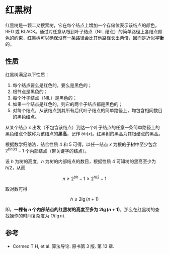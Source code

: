 # 红黑树

红黑树是一颗二叉搜索树，它在每个结点上增加一个存储位表示该结点的颜色，RED 或 BLACK。通过对任意从根到叶子结点（NIL 结点）的简单路径上各结点颜色的约束，红黑树可以确保没有一条路径会比其他路径长出两倍，因而是近似**平衡**的。

## 性质

红黑树满足以下性质：

1. 每个结点要么是红色的，要么是黑色的；
2. 根节点是黑色的；
3. 每个叶子结点（NIL）是黑色的；
4. 如果一个结点是红色的，则它的两个子结点都是黑色的；
5. 对每个结点，从该结点到其所有后代叶子结点的简单路径上，均包含相同数目的黑色结点。

从某个结点 $x$ 出发（不包含该结点）到达一个叶子结点的任意一条简单路径上的黑色结点个数称为该结点的**黑高**，记作 $bh(x)$。红黑树的黑高为其根结点的黑高。

根据数学归纳法，结合性质 4 和 5 可得，以任一结点 $x$ 为根的子树中至少包含 $2^{bh(x)}-1$ 个内部结点（带关键字的结点）。

设 $h$ 为树的高度，$n$ 为树的内部结点的数目，根据性质 4 可知树的黑高至少为 $h/2$，从而

$$
n\ge 2^{bh} - 1 \ge 2^{h/2}-1
$$

取对数可得

$$
h \le 2\lg (n+1)
$$

即，**一棵有 $n$ 个内部结点的红黑树的高度至多为 $2\lg(n+1)$**，那么在红黑树的查找操作的时间复杂度为 $O(\lg n)$.

## 参考

- Cormeo T H, et al. 算法导论. 原书第 3 版. 第 13 章.
